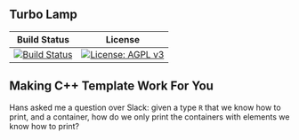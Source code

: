 ## Turbo Lamp

|Build Status|License|
|:---:|:---:|
|[![Build Status](https://travis-ci.com/d/turbo-lamp.svg?branch=develop)](https://travis-ci.com/d/turbo-lamp)|[![License: AGPL v3](https://img.shields.io/badge/License-AGPL%20v3-blue.svg)](https://www.gnu.org/licenses/agpl-3.0)|

## Making C++ Template Work For You
Hans asked me a question over Slack: given a type `R` that we know how to print, and a container, how do we only print the containers with elements we know how to print?
